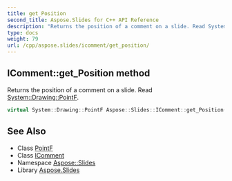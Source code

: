 ```yaml
---
title: get_Position
second_title: Aspose.Slides for C++ API Reference
description: "Returns the position of a comment on a slide. Read System::Drawing::PointF."
type: docs
weight: 79
url: /cpp/aspose.slides/icomment/get_position/
---
```

## IComment::get_Position method


Returns the position of a comment on a slide. Read [System::Drawing::PointF](../../../system.drawing/pointf/).

```cpp
virtual System::Drawing::PointF Aspose::Slides::IComment::get_Position()=0
```

## See Also

* Class [PointF](../../../system.drawing/pointf/)
* Class [IComment](../)
* Namespace [Aspose::Slides](../../)
* Library [Aspose.Slides](../../../)
